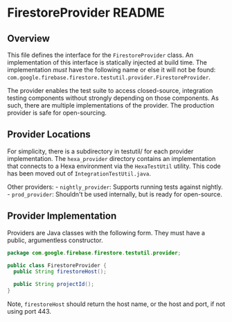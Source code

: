 # FirestoreProvider README

## Overview

This file defines the interface for the `FirestoreProvider` class. An
implementation of this interface is statically injected at build time. The
implementation *must* have the following name or else it will not be found:
`com.google.firebase.firestore.testutil.provider.FirestoreProvider`.

The provider enables the test suite to access closed-source, integration testing
components without strongly depending on those components. As such, there are
multiple implementations of the provider. The production provider is safe for
open-sourcing.

## Provider Locations

For simplicity, there is a subdirectory in testutil/ for each provider
implementation. The `hexa_provider` directory contains an implementation that
connects to a Hexa environment via the `HexaTestUtil` utility. This code has
been moved out of `IntegrationTestUtil.java`.

Other providers: - `nightly_provider`: Supports running tests against nightly. -
`prod_provider`: Shouldn't be used internally, but is ready for open-source.

## Provider Implementation

Providers are Java classes with the following form. They must have a public,
argumentless constructor.

```java
package com.google.firebase.firestore.testutil.provider;

public class FirestoreProvider {
  public String firestoreHost();

  public String projectId();
}
```

Note, `firestoreHost` should return the host name, or the host and port, if not
using port 443.

